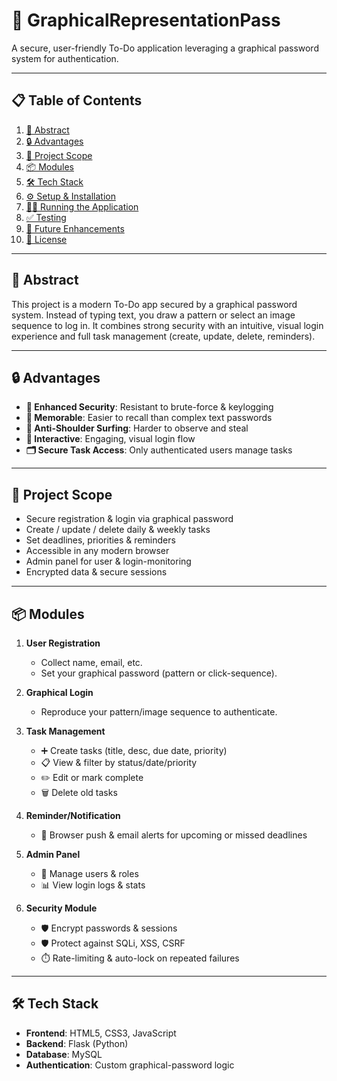 # 🚀 GraphicalRepresentationPass

A secure, user-friendly To-Do application leveraging a graphical password system for authentication.

---

## 📋 Table of Contents

1. [📝 Abstract](#abstract)  
2. [🔒 Advantages](#advantages)  
3. [🎯 Project Scope](#project-scope)  
4. [📦 Modules](#modules)  
5. [🛠️ Tech Stack](#tech-stack)  
6. [⚙️ Setup & Installation](#setup--installation)  
7. [🏃‍♂️ Running the Application](#running-the-application)  
8. [✅ Testing](#testing)  
9. [🌟 Future Enhancements](#future-enhancements)  
10. [📄 License](#license)  

---

## 📝 Abstract

This project is a modern To-Do app secured by a graphical password system. Instead of typing text, you draw a pattern or select an image sequence to log in. It combines strong security with an intuitive, visual login experience and full task management (create, update, delete, reminders).

---

## 🔒 Advantages

- **🔐 Enhanced Security**: Resistant to brute-force & keylogging  
- **🧠 Memorable**: Easier to recall than complex text passwords  
- **👀 Anti-Shoulder Surfing**: Harder to observe and steal  
- **🎨 Interactive**: Engaging, visual login flow  
- **🗂️ Secure Task Access**: Only authenticated users manage tasks  

---

## 🎯 Project Scope

- Secure registration & login via graphical password  
- Create / update / delete daily & weekly tasks  
- Set deadlines, priorities & reminders  
- Accessible in any modern browser  
- Admin panel for user & login-monitoring  
- Encrypted data & secure sessions  

---

## 📦 Modules

1. **User Registration**  
   - Collect name, email, etc.  
   - Set your graphical password (pattern or click-sequence).  

2. **Graphical Login**  
   - Reproduce your pattern/image sequence to authenticate.  

3. **Task Management**  
   - ➕ Create tasks (title, desc, due date, priority)  
   - 📋 View & filter by status/date/priority  
   - ✏️ Edit or mark complete  
   - 🗑️ Delete old tasks  

4. **Reminder/Notification**  
   - 🔔 Browser push & email alerts for upcoming or missed deadlines  

5. **Admin Panel**  
   - 👥 Manage users & roles  
   - 📊 View login logs & stats  

6. **Security Module**  
   - 🛡️ Encrypt passwords & sessions  
   - 🛡️ Protect against SQLi, XSS, CSRF  
   - ⏱️ Rate-limiting & auto-lock on repeated failures  

---

## 🛠️ Tech Stack

- **Frontend**: HTML5, CSS3, JavaScript  
- **Backend**: Flask (Python)  
- **Database**: MySQL  
- **Authentication**: Custom graphical-password logic  

